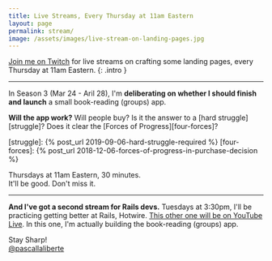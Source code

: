 ```yaml
---
title: Live Streams, Every Thursday at 11am Eastern
layout: page
permalink: stream/
image: /assets/images/live-stream-on-landing-pages.jpg
---
```


[Join me on Twitch](https://twitch.tv/pascallaliberte) for live streams on crafting some landing pages, every Thursday at 11am Eastern.
{: .intro }

---

In Season 3 (Mar 24 - Aril 28), I'm **deliberating on whether I should finish and launch** a small book-reading (groups) app.

**Will the app work?** Will people buy? Is it the answer to a [hard struggle][struggle]? Does it clear the [Forces of Progress][four-forces]?

[struggle]: {% post_url 2019-09-06-hard-struggle-required %}
[four-forces]: {% post_url 2018-12-06-forces-of-progress-in-purchase-decision %}

Thursdays at 11am Eastern, 30 minutes.  
It'll be good. Don't miss it.

---

**And I've got a second stream for Rails devs.** Tuesdays at 3:30pm, I'll be practicing getting better at Rails, Hotwire. [This other one will be on YouTube Live](https://www.youtube.com/channel/UCo2CttXwSgcaEmrTsALqS-A/live). In this one, I'm actually building the book-reading (groups) app.

Stay Sharp!  
[@pascallaliberte](https://twitter.com/pascallaliberte)
